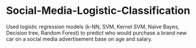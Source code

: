 # Social-Media-Logistic-Classification
Used logistic regression models (k-NN, SVM, Kernel SVM, Naive Bayes, Decision tree, Random Forest) to predict who would purchase a brand new car on a social media advertisement base on age and salary.
